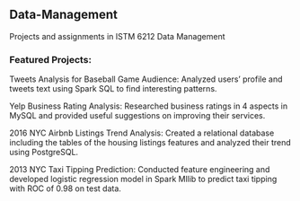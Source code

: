 ## Data-Management
Projects and assignments in ISTM 6212 Data Management

### Featured Projects:

Tweets Analysis for Baseball Game Audience: Analyzed users’ profile and tweets text using Spark SQL to find interesting patterns. 

Yelp Business Rating Analysis: Researched business ratings in 4 aspects in MySQL and provided useful suggestions on improving their services.

2016 NYC Airbnb Listings Trend Analysis: Created a relational database including the tables of the housing listings features and analyzed their trend using PostgreSQL.   

2013 NYC Taxi Tipping Prediction: Conducted feature engineering and developed logistic regression model in Spark Mllib to predict taxi tipping with ROC of 0.98 on test data.

